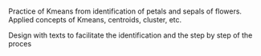 # 
Practice of Kmeans from identification of petals and sepals of flowers. Applied concepts of Kmeans, centroids, cluster, etc.

Design with texts to facilitate the identification and the step by step of the proces
